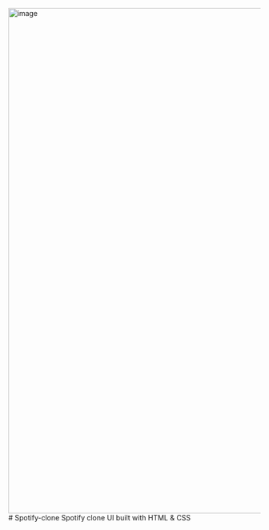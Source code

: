 <img width="1916" height="1010" alt="image" src="https://github.com/user-attachments/assets/562bc2d3-ca67-4603-b438-0f2b9fe8165c" /># Spotify-clone
Spotify clone UI built with HTML &amp; CSS
